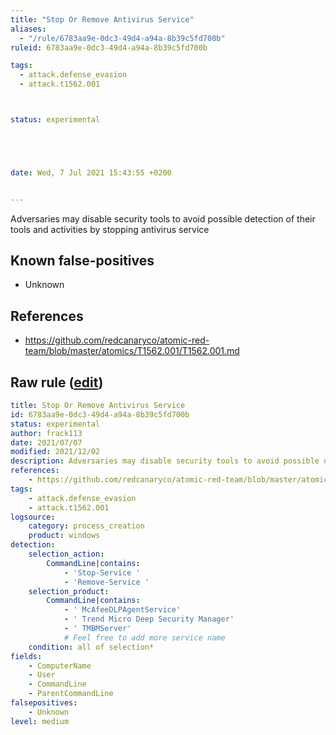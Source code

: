```yaml
---
title: "Stop Or Remove Antivirus Service"
aliases:
  - "/rule/6783aa9e-0dc3-49d4-a94a-8b39c5fd700b"
ruleid: 6783aa9e-0dc3-49d4-a94a-8b39c5fd700b

tags:
  - attack.defense_evasion
  - attack.t1562.001



status: experimental





date: Wed, 7 Jul 2021 15:43:55 +0200


---
```


Adversaries may disable security tools to avoid possible detection of their tools and activities by stopping antivirus service

<!--more-->


## Known false-positives

* Unknown



## References

* https://github.com/redcanaryco/atomic-red-team/blob/master/atomics/T1562.001/T1562.001.md


## Raw rule ([edit](https://github.com/SigmaHQ/sigma/edit/master/rules/windows/process_creation/proc_creation_win_susp_service_modification.yml))
```yaml
title: Stop Or Remove Antivirus Service
id: 6783aa9e-0dc3-49d4-a94a-8b39c5fd700b
status: experimental
author: frack113
date: 2021/07/07
modified: 2021/12/02
description: Adversaries may disable security tools to avoid possible detection of their tools and activities by stopping antivirus service
references:
    - https://github.com/redcanaryco/atomic-red-team/blob/master/atomics/T1562.001/T1562.001.md
tags:
    - attack.defense_evasion
    - attack.t1562.001
logsource:
    category: process_creation
    product: windows
detection:
    selection_action:
        CommandLine|contains:
            - 'Stop-Service '
            - 'Remove-Service '
    selection_product:
        CommandLine|contains:
            - ' McAfeeDLPAgentService'
            - ' Trend Micro Deep Security Manager'
            - ' TMBMServer'
            # Feel free to add more service name         
    condition: all of selection*
fields:
    - ComputerName
    - User
    - CommandLine
    - ParentCommandLine
falsepositives:
    - Unknown
level: medium

```
